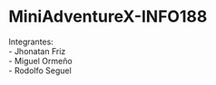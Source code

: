 # MiniAdventureX-INFO188
Integrantes:  
    - Jhonatan Friz  
    - Miguel Ormeño  
    - Rodolfo Seguel  